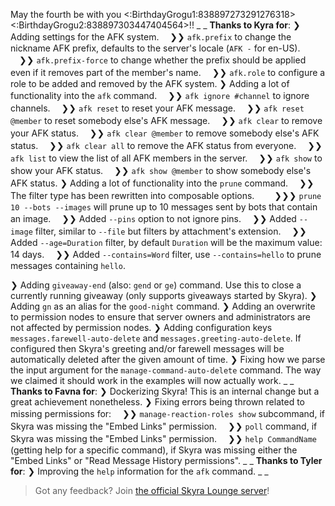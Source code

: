 May the fourth be with you <:BirthdayGrogu1:838897273291276318><:BirthdayGrogu2:838897303447404564>!!
_ _
**Thanks to Kyra for**:
❯ Adding settings for the AFK system.
　❯❯ `afk.prefix` to change the nickname AFK prefix, defaults to the server's locale (`AFK -` for en-US).
　❯❯ `afk.prefix-force` to change whether the prefix should be applied even if it removes part of the member's name.
　❯❯ `afk.role` to configure a role to be added and removed by the AFK system.
❯ Adding a lot of functionality into the `afk` command.
　❯❯ `afk ignore #channel` to ignore channels.
　❯❯ `afk reset` to reset your AFK message.
　❯❯ `afk reset @member` to reset somebody else's AFK message.
　❯❯ `afk clear` to remove your AFK status.
　❯❯ `afk clear @member` to remove somebody else's AFK status.
　❯❯ `afk clear all` to remove the AFK status from everyone.
　❯❯ `afk list` to view the list of all AFK members in the server.
　❯❯ `afk show` to show your AFK status.
　❯❯ `afk show @member` to show somebody else's AFK status.
❯ Adding a lot of functionality into the `prune` command.
　❯❯ The filter type has been rewritten into composable options.
　　❯❯❯ `prune 10 --bots --images` will prune up to 10 messages sent by bots that contain an image.
　❯❯ Added `--pins` option to not ignore pins.
　❯❯ Added `--image` filter, similar to `--file` but filters by attachment's extension.
　❯❯ Added `--age=Duration` filter, by default `Duration` will be the maximum value: 14 days.
　❯❯ Added `--contains=Word` filter, use `--contains=hello` to prune messages containing `hello`.


❯ Adding `giveaway-end` (also: `gend` or `ge`) command. Use this to close a currently running giveaway (only supports giveaways started by Skyra).
❯ Adding `gn` as an alias for the `good-night` command.
❯ Adding an overwrite to permission nodes to ensure that server owners and administrators are not affected by permission nodes.
❯ Adding configuration keys `messages.farewell-auto-delete` and `messages.greeting-auto-delete`. If configured then Skyra's greeting and/or farewell messages will be automatically deleted after the given amount of time.
❯ Fixing how we parse the input argument for the `manage-command-auto-delete` command. The way we claimed it should work in the examples will now actually work.
_ _
**Thanks to Favna for**:
❯ Dockerizing Skyra! This is an internal change but a great achievement nonetheless.
❯ Fixing errors being thrown related to missing permissions for:
　❯❯ `manage-reaction-roles show` subcommand, if Skyra was missing the "Embed Links" permission.
　❯❯ `poll` command, if Skyra was missing the "Embed Links" permission.
　❯❯ `help CommandName` (getting help for a specific command), if Skyra was missing either the "Embed Links" or "Read Message History permissions".
_ _
**Thanks to Tyler for**:
❯ Improving the `help` information for the `afk` command.
_ _
> Got any feedback? Join [the official Skyra Lounge server](<https://join.skyra.pw>)!
